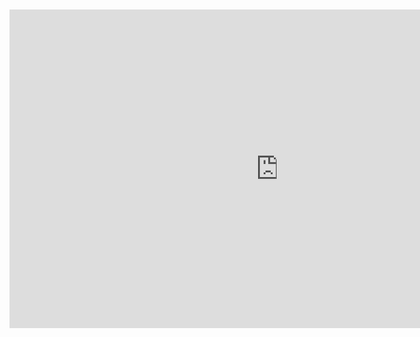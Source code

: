 <br>
<br>

<iframe src="https://docs.google.com/presentation/d/e/2PACX-1vTE2px059IqtlyzuI6Xy4suksD7ceoaUycZBeycA85PmzIHVzgLS45RVlNX-mwBcPk79E5G9wpgJkE4/embed?start=true&loop=true&delayms=10000" frameborder="0" width="960" height="569" allowfullscreen="true" mozallowfullscreen="true" webkitallowfullscreen="true" style="display: block;margin: auto;"></iframe>

